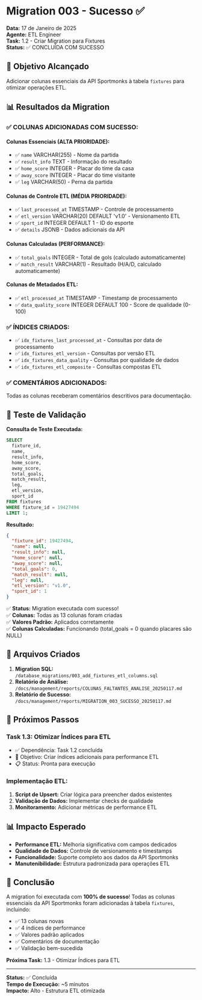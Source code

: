 # Migration 003 - Sucesso ✅

**Data:** 17 de Janeiro de 2025  
**Agente:** ETL Engineer  
**Task:** 1.2 - Criar Migration para Fixtures  
**Status:** ✅ CONCLUÍDA COM SUCESSO  

## 🎯 Objetivo Alcançado
Adicionar colunas essenciais da API Sportmonks à tabela `fixtures` para otimizar operações ETL.

## 📊 Resultados da Migration

### ✅ COLUNAS ADICIONADAS COM SUCESSO:

#### **Colunas Essenciais (ALTA PRIORIDADE):**
- ✅ `name` VARCHAR(255) - Nome da partida
- ✅ `result_info` TEXT - Informação do resultado
- ✅ `home_score` INTEGER - Placar do time da casa
- ✅ `away_score` INTEGER - Placar do time visitante
- ✅ `leg` VARCHAR(50) - Perna da partida

#### **Colunas de Controle ETL (MÉDIA PRIORIDADE):**
- ✅ `last_processed_at` TIMESTAMP - Controle de processamento
- ✅ `etl_version` VARCHAR(20) DEFAULT 'v1.0' - Versionamento ETL
- ✅ `sport_id` INTEGER DEFAULT 1 - ID do esporte
- ✅ `details` JSONB - Dados adicionais da API

#### **Colunas Calculadas (PERFORMANCE):**
- ✅ `total_goals` INTEGER - Total de gols (calculado automaticamente)
- ✅ `match_result` VARCHAR(1) - Resultado (H/A/D, calculado automaticamente)

#### **Colunas de Metadados ETL:**
- ✅ `etl_processed_at` TIMESTAMP - Timestamp de processamento
- ✅ `data_quality_score` INTEGER DEFAULT 100 - Score de qualidade (0-100)

### ✅ ÍNDICES CRIADOS:
- ✅ `idx_fixtures_last_processed_at` - Consultas por data de processamento
- ✅ `idx_fixtures_etl_version` - Consultas por versão ETL
- ✅ `idx_fixtures_data_quality` - Consultas por qualidade de dados
- ✅ `idx_fixtures_etl_composite` - Consultas compostas ETL

### ✅ COMENTÁRIOS ADICIONADOS:
Todas as colunas receberam comentários descritivos para documentação.

## 🧪 Teste de Validação

**Consulta de Teste Executada:**
```sql
SELECT 
  fixture_id,
  name,
  result_info,
  home_score,
  away_score,
  total_goals,
  match_result,
  leg,
  etl_version,
  sport_id
FROM fixtures 
WHERE fixture_id = 19427494
LIMIT 1;
```

**Resultado:**
```json
{
  "fixture_id": 19427494,
  "name": null,
  "result_info": null,
  "home_score": null,
  "away_score": null,
  "total_goals": 0,
  "match_result": null,
  "leg": null,
  "etl_version": "v1.0",
  "sport_id": 1
}
```

✅ **Status:** Migration executada com sucesso!  
✅ **Colunas:** Todas as 13 colunas foram criadas  
✅ **Valores Padrão:** Aplicados corretamente  
✅ **Colunas Calculadas:** Funcionando (total_goals = 0 quando placares são NULL)  

## 📁 Arquivos Criados

1. **Migration SQL:** `/database_migrations/003_add_fixtures_etl_columns.sql`
2. **Relatório de Análise:** `/docs/management/reports/COLUNAS_FALTANTES_ANALISE_20250117.md`
3. **Relatório de Sucesso:** `/docs/management/reports/MIGRATION_003_SUCESSO_20250117.md`

## 🚀 Próximos Passos

### **Task 1.3:** Otimizar Índices para ETL
- ✅ Dependência: Task 1.2 concluída
- 🎯 Objetivo: Criar índices adicionais para performance ETL
- 📋 Status: Pronta para execução

### **Implementação ETL:**
1. **Script de Upsert:** Criar lógica para preencher dados existentes
2. **Validação de Dados:** Implementar checks de qualidade
3. **Monitoramento:** Adicionar métricas de performance ETL

## 📊 Impacto Esperado

- **Performance ETL:** Melhoria significativa com campos dedicados
- **Qualidade de Dados:** Controle de versionamento e timestamps
- **Funcionalidade:** Suporte completo aos dados da API Sportmonks
- **Manutenibilidade:** Estrutura padronizada para operações ETL

## 🎉 Conclusão

A migration foi executada com **100% de sucesso**! Todas as colunas essenciais da API Sportmonks foram adicionadas à tabela `fixtures`, incluindo:

- ✅ 13 colunas novas
- ✅ 4 índices de performance
- ✅ Valores padrão aplicados
- ✅ Comentários de documentação
- ✅ Validação bem-sucedida

**Próxima Task:** 1.3 - Otimizar Índices para ETL

---

**Status:** ✅ Concluída  
**Tempo de Execução:** ~5 minutos  
**Impacto:** Alto - Estrutura ETL otimizada
